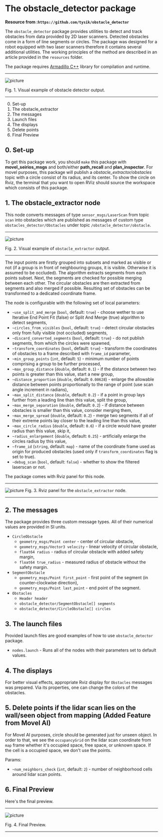 # The obstacle_detector package 

**Resource from :`https://github.com/tysik/obstacle_detector`**

The `obstacle_detector` package provides utilities to detect and track obstacles from data provided by 2D laser scanners. Detected obstacles come in a form of line segments or circles. The package was designed for a robot equipped with two laser scanners therefore it contains several additional utilities. The working principles of the method are described in an article provided in the `resources` folder.

The package requires [Armadillo C++](http://arma.sourceforge.net) library for compilation and runtime.

-----------------------

![picture](https://user-images.githubusercontent.com/1482514/27595825-0abe4338-5b5e-11e7-8438-ffdeec4e9cef.png)

Fig. 1. Visual example of obstacle detector output.

-----------------------
0. Set-up
1. The obstacle_extractor 
2. The messages
3. Launch files
4. The displays
5. Delete points
6. Final Preview


## 0. Set-up

To get this package work, you should `make` this package with **movel_seirios_msgs** and both/either **path_recall** and **plan_inspector**. 
For movel purposes, this package will publish a *obstacle_extractor/obstacles* topic with a circle consist of its radius, and its center.
To show the circle on Rviz, the terminal that you want to open RViz should source the workspace which consists of this package.

## 1. The obstacle_extractor node 

This node converts messages of type `sensor_msgs/LaserScan` from topic `scan` into obstacles which are published as messages of custom type `obstacles_detector/Obstacles` under topic `/obstacle_detector/obstacle`.

-----------------------

![picture](https://user-images.githubusercontent.com/1482514/27595822-0aa50ab2-5b5e-11e7-8061-1da4b947b617.gif)

Fig. 2. Visual example of `obstacle_extractor` output.

-----------------------

The input points are firstly grouped into subsets and marked as visible or not (if a group is in front of neighbouring groups, it is visible. Otherwise it is assumed to be occluded). The algorithm extracts segments from each points subset. Next, the segments are checked for possible merging between each other. The circular obstacles are then extracted from segments and also merged if possible. Resulting set of obstacles can be transformed to a dedicated coordinate frame.

The node is configurable with the following set of local parameters:

* `~use_split_and_merge` (`bool`, default: `true`) - choose wether to use Iterative End Point Fit (false) or Split And Merge (true) algorithm to detect segments,
* `~circles_from_visibles` (`bool`, default: `true`) - detect circular obstacles only from fully visible (not occluded) segments,
* `~discard_converted_segments` (`bool`, default: `true`) - do not publish segments, from which the circles were spawned,
* `~transform_coordinates` (`bool`, default: `true`) - transform the coordinates of obstacles to a frame described with `frame_id` parameter,
* `~min_group_points` (`int`, default: `5`) - minimum number of points comprising a group to be further processed,
* `~max_group_distance` (`double`, default: `0.1`) - if the distance between two points is greater than this value, start a new group,
* `~distance_proportion` (`double`, default: `0.00628`) - enlarge the allowable distance between points proportionally to the range of point (use scan angle increment in radians),
* `~max_split_distance` (`double`, default: `0.2`) - if a point in group lays further from a leading line than this value, split the group,
* `~max_merge_separation` (`double`, default: `0.2`) - if distance between obstacles is smaller than this value, consider merging them,
* `~max_merge_spread` (`double`, default: `0.2`) - merge two segments if all of their extreme points lay closer to the leading line than this value,
* `~max_circle_radius` (`double`, default: `0.6`) - if a circle would have greater radius than this value, skip it,
* `~radius_enlargement` (`double`, default: `0.25`) - artificially enlarge the circles radius by this value,
* `~frame_id` (`string`, default: `map`) - name of the coordinate frame used as origin for produced obstacles (used only if `transform_coordinates` flag is set to true).
* `~debug_scan` (`bool`, default: `false`) - whether to show the filtered laserscan or not.

The package comes with Rviz panel for this node.

-----------------------

![picture](https://user-images.githubusercontent.com/1482514/28522256-97e4d0be-7077-11e7-81fa-c2fcaae944be.png)
Fig. 3. Rviz panel for the `obstacle_extractor` node.

-----------------------

## 2. The messages

The package provides three custom message types. All of their numerical values are provided in SI units.

* `CircleObstacle`
    - `geometry_msgs/Point center` - center of circular obstacle,
    - `geometry_msgs/Vector3 velocity` - linear velocity of circular obstacle,
    - `float64 radius` - radius of circular obstacle with added safety margin,
    - `float64 true_radius` - measured radius of obstacle without the safety margin.
* `SegmentObstacle`
    - `geometry_msgs/Point first_point` - first point of the segment (in counter-clockwise direction),
    - `geometry_msgs/Point last_point` - end point of the segment.
* `Obstacles`
    - `Header header`
    - `obstacle_detector/SegmentObstacle[] segments`
    - `obstacle_detector/CircleObstacle[] circles`

## 3. The launch files

Provided launch files are good examples of how to use `obstacle_detector` package.
* `nodes.launch` - Runs all of the nodes with their parameters set to default values.

## 4. The displays

For better visual effects, appropriate Rviz display for `Obstacles` messages was prepared. Via its properties, one can change the colors of the obstacles.


## 5. Delete points if the lidar scan lies on the wall/seen object from mapping (Added Feature from Movel AI)

For Movel AI purposes, circle should be generated just for unseen object. In order to that, we see the `occupancyGrid` on the lidar scan coordinate from `map` frame whether it's occupied space, free space, or unknown space. If the cell is a occupied space, we don't use the points.

Params: 
* `~num_neighbors_check` (`int`, default: `2`) - number of neighborhood cells around lidar scan points.

## 6. Final Preview

Here's the final preview.

-----------------------

![picture](https://lh3.google.com/u/1/d/1U8RNhIdQ8Rp719wlyjOH8HR2ff13pESg=w1344-h561-iv1)

Fig. 4. Final Preview.


-----------------------
